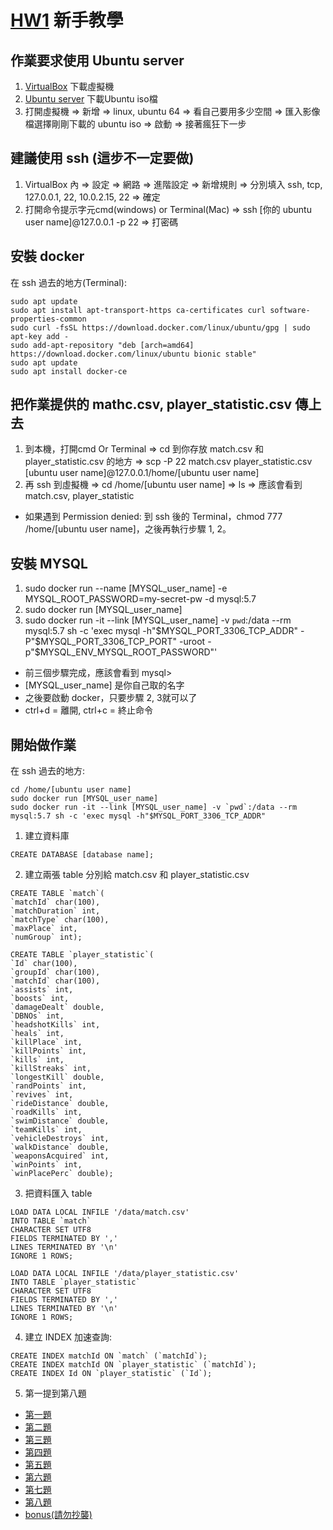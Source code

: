 # [HW1](HW1.pdf) 新手教學
## 作業要求使用 Ubuntu server
1. [VirtualBox](https://123.briian.com/forum.php?mod=viewthread&tid=553) 下載虛擬機
2. [Ubuntu server](https://www.ubuntu.com/download/server) 下載Ubuntu iso檔
3. 打開虛擬機 => 新增 => linux, ubuntu 64 => 看自己要用多少空間 => 匯入影像檔選擇剛剛下載的 ubuntu iso => 啟動 => 接著瘋狂下一步

## 建議使用 ssh (這步不一定要做)
1. VirtualBox 內 => 設定 => 網路 => 進階設定 => 新增規則 => 分別填入 ssh, tcp, 127.0.0.1, 22, 10.0.2.15, 22 => 確定
2. 打開命令提示字元cmd(windows) or Terminal(Mac) => ssh [你的 ubuntu user name]@127.0.0.1 -p 22 => 打密碼

## 安裝 docker
在 ssh 過去的地方(Terminal):
```
sudo apt update
sudo apt install apt-transport-https ca-certificates curl software-properties-common
sudo curl -fsSL https://download.docker.com/linux/ubuntu/gpg | sudo apt-key add -
sudo add-apt-repository "deb [arch=amd64] https://download.docker.com/linux/ubuntu bionic stable"
sudo apt update
sudo apt install docker-ce
```

## 把作業提供的 mathc.csv, player_statistic.csv 傳上去
1. 到本機，打開cmd Or Terminal => cd 到你存放 match.csv 和 player_statistic.csv 的地方 => scp -P 22 match.csv player_statistic.csv [ubuntu user name]@127.0.0.1/home/[ubuntu user name]
2. 再 ssh 到虛擬機 => cd /home/[ubuntu user name] => ls => 應該會看到 match.csv, player_statistic

* 如果遇到 Permission denied: 到 ssh 後的 Terminal，chmod 777 /home/[ubuntu user name]，之後再執行步驟 1, 2。

## 安裝 MYSQL
1. sudo docker run --name [MYSQL_user_name] -e MYSQL_ROOT_PASSWORD=my-secret-pw -d mysql:5.7
2. sudo docker run [MYSQL_user_name]
3. sudo docker run -it --link [MYSQL_user_name] -v `pwd`:/data --rm mysql:5.7 sh -c 'exec mysql -h"$MYSQL_PORT_3306_TCP_ADDR" -P"$MYSQL_PORT_3306_TCP_PORT" -uroot -p"$MYSQL_ENV_MYSQL_ROOT_PASSWORD"'
* 前三個步驟完成，應該會看到 mysql>
* [MYSQL_user_name] 是你自己取的名字
* 之後要啟動 docker，只要步驟 2, 3就可以了
* ctrl+d = 離開, ctrl+c = 終止命令

## 開始做作業
在 ssh 過去的地方:
```
cd /home/[ubuntu user name]
sudo docker run [MYSQL_user_name]
sudo docker run -it --link [MYSQL_user_name] -v `pwd`:/data --rm mysql:5.7 sh -c 'exec mysql -h"$MYSQL_PORT_3306_TCP_ADDR"
```

1. 建立資料庫
```
CREATE DATABASE [database name];
```

2. 建立兩張 table 分別給 match.csv 和 player_statistic.csv
```
CREATE TABLE `match`(
`matchId` char(100), 
`matchDuration` int,
`matchType` char(100),
`maxPlace` int,
`numGroup` int);

CREATE TABLE `player_statistic`(
`Id` char(100),
`groupId` char(100),
`matchId` char(100),
`assists` int,
`boosts` int,
`damageDealt` double,
`DBNOs` int,
`headshotKills` int,
`heals` int,
`killPlace` int,
`killPoints` int,
`kills` int,
`killStreaks` int,
`longestKill` double,
`randPoints` int,
`revives` int,
`rideDistance` double,
`roadKills` int,
`swimDistance` double,
`teamKills` int,
`vehicleDestroys` int,
`walkDistance` double,
`weaponsAcquired` int,
`winPoints` int,
`winPlacePerc` double);
```

3. 把資料匯入 table
```
LOAD DATA LOCAL INFILE '/data/match.csv'
INTO TABLE `match`
CHARACTER SET UTF8
FIELDS TERMINATED BY ','
LINES TERMINATED BY '\n'
IGNORE 1 ROWS;

LOAD DATA LOCAL INFILE '/data/player_statistic.csv'
INTO TABLE `player_statistic`
CHARACTER SET UTF8
FIELDS TERMINATED BY ','
LINES TERMINATED BY '\n'
IGNORE 1 ROWS;
```

4. 建立 INDEX 加速查詢:
```
CREATE INDEX matchId ON `match` (`matchId`);
CREATE INDEX matchId ON `player_statistic` (`matchId`);
CREATE INDEX Id ON `player_statistic` (`Id`);
```

5. 第一提到第八題
* [第一題](q1.sql)
* [第二題](q2.sql)
* [第三題](q3.sql)
* [第四題](q4.sql)
* [第五題](q5.sql)
* [第六題](q6.sql)
* [第七題](q7.sql)
* [第八題](q8.sql)
* [bonus(請勿抄襲)](bonus.sql)

